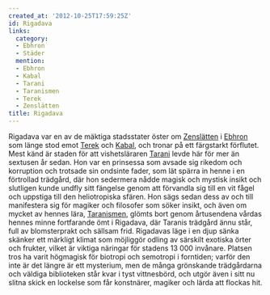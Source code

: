 ```yaml
---
created_at: '2012-10-25T17:59:25Z'
id: Rigadava
links:
  category:
  - Ebhron
  - Städer
  mention:
  - Ebhron
  - Kabal
  - Tarani
  - Taranismen
  - Terek
  - Zenslätten
title: Rigadava
---
```


Rigadava var en av de mäktiga stadsstater öster om [Zenslätten] i [Ebhron] som länge stod emot
[Terek] och [Kabal], och tronar på ett färgstarkt förflutet. Mest känd är staden för att
vishetsläraren [Tarani] levde här för mer än sextusen år sedan. Hon var en prinsessa som avsade sig
rikedom och korruption och trotsade sin ondsinte fader, som lät spärra in henne i en förtrollad
trädgård, där hon sedermera nådde magisk och mystisk insikt och slutligen kunde undfly sitt fängelse
genom att förvandla sig till en vit fågel och uppstiga till den heliotropiska sfären. Hon sägs sedan
dess av och till manifestera sig för magiker och filosofer som söker insikt, och även om mycket av
hennes lära, [Taranismen], glömts bort genom årtusendena vårdas hennes minne fortfarande ömt i
Rigadava, där Taranis trädgård ännu står, full av blomsterprakt och sällsam frid. Rigadavas läge i
en djup sänka skänker ett märkligt klimat som möjliggör odling av särskilt exotiska örter och
frukter, vilket är viktiga näringar för stadens 13 000 invånare. Platsen tros ha varit högmagisk för
biotropi och semotropi i forntiden; varför den inte är det längre är ett mysterium, men de många
grönskande trädgårdarna och väldiga biblioteken står kvar i tyst vittnesbörd, och utgör även i sitt
nu slitna skick en lockelse som får konstnärer, magiker och lärda att flockas hit.

  [Zenslätten]: Zenslätten
  [Ebhron]: Ebhron
  [Terek]: Terek
  [Kabal]: Kabal
  [Tarani]: Tarani
  [Taranismen]: Taranismen